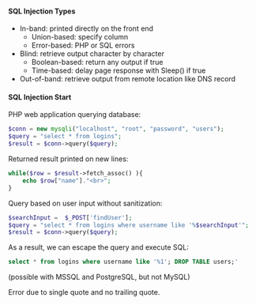 
#### SQL Injection Types
- In-band: printed directly on the front end
	- Union-based: specify column
	- Error-based: PHP or SQL errors
- Blind: retrieve output character by character
	- Boolean-based: return any output if true
	- Time-based: delay page response with Sleep() if true
- Out-of-band: retrieve output from remote location like DNS record
#### SQL Injection Start

PHP web application querying database:
```php
$conn = new mysqli("localhost", "root", "password", "users");
$query = "select * from logins";
$result = $conn->query($query);
```
Returned result printed on new lines:
```php
while($row = $result->fetch_assoc() ){
	echo $row["name"]."<br>";
}
```

Query based on user input without sanitization:
```php
$searchInput =  $_POST['findUser'];
$query = "select * from logins where username like '%$searchInput'";
$result = $conn->query($query);
```

As a result, we can escape the query and execute SQL:
```sql
select * from logins where username like '%1'; DROP TABLE users;'
```
(possible with MSSQL and PostgreSQL, but not MySQL)

Error due to single quote and no trailing quote.